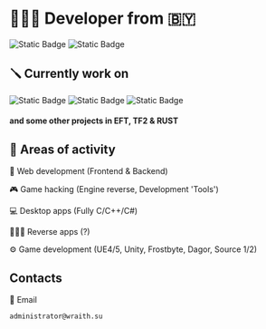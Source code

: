# 🧑🏻‍💻 Developer from 🇧🇾
![Static Badge](https://img.shields.io/badge/web%20dev-php%20%26%20js-brightgreen?style=for-the-badge)
![Static Badge](https://img.shields.io/badge/actual%20dev-c%2B%2B%2C%20c%2C%20c%23%20-brightgreen?style=for-the-badge&color=%23d9a0f9)

## 🪛 Currently work on
![Static Badge](https://img.shields.io/badge/game%20dev-warthunder-brightgreen?color=%23e53935&link=https%3A%2F%2Fwarthunder.ru%2Fru)
![Static Badge](https://img.shields.io/badge/web%20dev-saber%20int-brightgreen?color=%23fff&link=https%3A%2F%2Fsaber.games%2F)
![Static Badge](https://img.shields.io/badge/game%20hacking-wraith.su-brightgreen?color=%2371deff&link=https%3A%2F%2Fwraith.su%2F)

#### and some other projects in EFT, TF2 & RUST

## 👀 Areas of activity
<p>💉 Web development (Frontend & Backend)</p>
<p>🎮 Game hacking (Engine reverse, Development 'Tools')</p>
<p>💻 Desktop apps (Fully C/C++/C#)</p>
<p>🧑🏻‍💻 Reverse apps (?)</p>
<p>⚙️ Game development (UE4/5, Unity, Frostbyte, Dagor, Source 1/2)</p>

## Contacts
💌 Email
```
administrator@wraith.su
```
